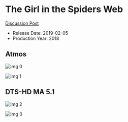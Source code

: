 # The Girl in the Spiders Web

[Discussion Post](https://www.avsforum.com/threads/bass-eq-for-filtered-movies.2995212/post-57519750)

* Release Date: 2019-02-05
* Production Year: 2018

## Atmos

![img 0](https://i.imgur.com/ZX0N5zH.jpg)

![img 1](https://i.imgur.com/nJsQKFT.jpg)

## DTS-HD MA 5.1

![img 2](https://i.imgur.com/pQUmZdk.jpg)

![img 3](https://i.imgur.com/vvQOBuw.jpg)


